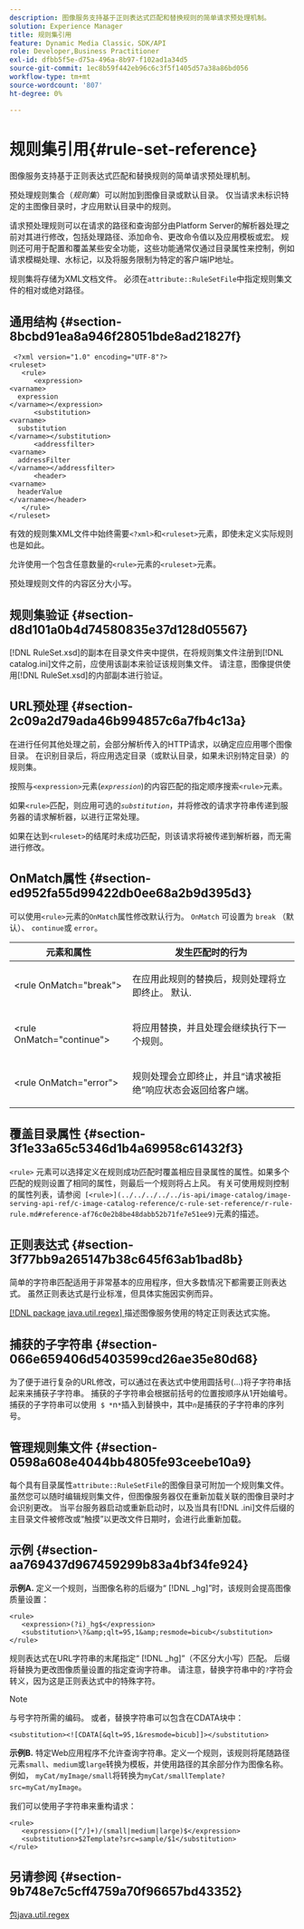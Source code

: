 ```yaml
---
description: 图像服务支持基于正则表达式匹配和替换规则的简单请求预处理机制。
solution: Experience Manager
title: 规则集引用
feature: Dynamic Media Classic，SDK/API
role: Developer,Business Practitioner
exl-id: dfbb5f5e-d75a-496a-8b97-f102ad1a34d5
source-git-commit: 1ec8b59f442eb96c6c3f5f1405d57a38a86bd056
workflow-type: tm+mt
source-wordcount: '807'
ht-degree: 0%

---
```


# 规则集引用{#rule-set-reference}

图像服务支持基于正则表达式匹配和替换规则的简单请求预处理机制。

预处理规则集合（*规则集*）可以附加到图像目录或默认目录。 仅当请求未标识特定的主图像目录时，才应用默认目录中的规则。

请求预处理规则可以在请求的路径和查询部分由Platform Server的解析器处理之前对其进行修改，包括处理路径、添加命令、更改命令值以及应用模板或宏。 规则还可用于配置和覆盖某些安全功能，这些功能通常仅通过目录属性来控制，例如请求模糊处理、水标记，以及将服务限制为特定的客户端IP地址。

规则集将存储为XML文档文件。 必须在`attribute::RuleSetFile`中指定规则集文件的相对或绝对路径。

## 通用结构 {#section-8bcbd91ea8a946f28051bde8ad21827f}

```
 <?xml version="1.0" encoding="UTF-8"?> 
<ruleset> 
   <rule> 
      <expression> 
<varname>
  expression 
</varname></expression> 
      <substitution> 
<varname>
  substitution 
</varname></substitution> 
      <addressfilter> 
<varname>
  addressFilter 
</varname></addressfilter> 
      <header> 
<varname>
  headerValue 
</varname></header>  
   </rule> 
</ruleset>
```

有效的规则集XML文件中始终需要`<?xml>`和`<ruleset>`元素，即使未定义实际规则也是如此。

允许使用一个包含任意数量的`<rule>`元素的`<ruleset>`元素。

预处理规则文件的内容区分大小写。

## 规则集验证 {#section-d8d101a0b4d74580835e37d128d05567}

[!DNL RuleSet.xsd]的副本在目录文件夹中提供，在将规则集文件注册到[!DNL catalog.ini]文件之前，应使用该副本来验证该规则集文件。 请注意，图像提供使用[!DNL RuleSet.xsd]的内部副本进行验证。

## URL预处理 {#section-2c09a2d79ada46b994857c6a7fb4c13a}

在进行任何其他处理之前，会部分解析传入的HTTP请求，以确定应应用哪个图像目录。 在识别目录后，将应用选定目录（或默认目录，如果未识别特定目录）的规则集。

按照与`<expression>`元素(*`expression`*)的内容匹配的指定顺序搜索`<rule>`元素。

如果`<rule>`匹配，则应用可选的&#x200B;*`substitution`*，并将修改的请求字符串传递到服务器的请求解析器，以进行正常处理。

如果在达到`<ruleset>`的结尾时未成功匹配，则该请求将被传递到解析器，而无需进行修改。

## OnMatch属性 {#section-ed952fa55d99422db0ee68a2b9d395d3}

可以使用`<rule>`元素的`OnMatch`属性修改默认行为。 `OnMatch` 可设置为 `break` （默认）、 `continue`或 `error`。

<table id="table_6680A81492B24CE593330DA7B0075E8F"> 
 <thead> 
  <tr> 
   <th class="entry"> <b>元素和属性</b> </th> 
   <th class="entry"> <b>发生匹配时的行为</b> </th> 
  </tr> 
 </thead>
 <tbody> 
  <tr> 
   <td> <p> <span class="codeph"> &lt;rule OnMatch="break"&gt; </span> </p> </td> 
   <td> <p>在应用此规则的替换后，规则处理将立即终止。 默认. </p> </td> 
  </tr> 
  <tr> 
   <td> <p> <span class="codeph"> &lt;rule OnMatch="continue"&gt; </span> </p> </td> 
   <td> <p>将应用替换，并且处理会继续执行下一个规则。 </p> </td> 
  </tr> 
  <tr> 
   <td> <p> <span class="codeph"> &lt;rule OnMatch="error"&gt; </span> </p> </td> 
   <td> <p>规则处理会立即终止，并且“请求被拒绝”响应状态会返回给客户端。 </p> </td> 
  </tr> 
 </tbody> 
</table>

## 覆盖目录属性 {#section-3f1e33a65c5346d1b4a69958c61432f3}

`<rule>` 元素可以选择定义在规则成功匹配时覆盖相应目录属性的属性。如果多个匹配的规则设置了相同的属性，则最后一个规则将占上风。 有关可使用规则控制的属性列表，请参阅` [<rule>](../../../../../is-api/image-catalog/image-serving-api-ref/c-image-catalog-reference/c-rule-set-reference/r-rule-rule.md#reference-af76c0e2b8be48dabb52b71fe7e51ee9)`元素的描述。

## 正则表达式 {#section-3f77bb9a265147b38c645f63ab1bad8b}

简单的字符串匹配适用于非常基本的应用程序，但大多数情况下都需要正则表达式。 虽然正则表达式是行业标准，但具体实施因实例而异。

[ [!DNL package java.util.regex] ](https://www2.cs.duke.edu/csed/java/jdk1.4.2/docs/api/) 描述图像服务使用的特定正则表达式实施。

## 捕获的子字符串 {#section-066e659406d5403599cd26ae35e80d68}

为了便于进行复杂的URL修改，可以通过在表达式中使用圆括号(...)将子字符串括起来来捕获子字符串。 捕获的子字符串会根据前括号的位置按顺序从1开始编号。 捕获的子字符串可以使用` $ *`n`*`插入到替换中，其中&#x200B;*`n`*&#x200B;是捕获的子字符串的序列号。

## 管理规则集文件 {#section-0598a608e4044bb4805fe93ceebe10a9}

每个具有目录属性`attribute::RuleSetFile`的图像目录可附加一个规则集文件。 虽然您可以随时编辑规则集文件，但图像服务器仅在重新加载关联的图像目录时才会识别更改。 当平台服务器启动或重新启动时，以及当具有[!DNL .ini]文件后缀的主目录文件被修改或“触摸”以更改文件日期时，会进行此重新加载。

## 示例 {#section-aa769437d967459299b83a4bf34fe924}

**示例A.** 定义一个规则，当图像名称的后缀为“ [!DNL _hg]”时，该规则会提高图像质量设置：

```
<rule> 
   <expression>(?i)_hg$</expression> 
   <substitution>\?&amp;qlt=95,1&amp;resmode=bicub</substitution> 
</rule>
```

规则表达式在URL字符串的末尾指定“ [!DNL _hg]”（不区分大小写）匹配。 后缀将替换为更改图像质量设置的指定查询字符串。 请注意，替换字符串中的`?`字符会转义，因为这是正则表达式中的特殊字符。

>[!NOTE]
>
>与号字符所需的编码。 或者，替换字符串可以包含在CDATA块中：

`<substitution><![CDATA[&qlt=95,1&resmode=bicub]]></substitution>`

**示例B.** 特定Web应用程序不允许查询字符串。定义一个规则，该规则将尾随路径元素`small`、`medium`或`large`转换为模板，并使用路径的其余部分作为图像名称。 例如， `myCat/myImage/small`将转换为`myCat/smallTemplate?src=myCat/myImage`。

我们可以使用子字符串来重构请求：

```
<rule> 
   <expression>([^/]+)/(small|medium|large)$</expression> 
   <substitution>$2Template?src=sample/$1</substitution> 
</rule>
```

## 另请参阅 {#section-9b748e7c5cff4759a70f96657bd43352}

[包java.util.regex](https://www2.cs.duke.edu/csed/java/jdk1.4.2/docs/api/)
